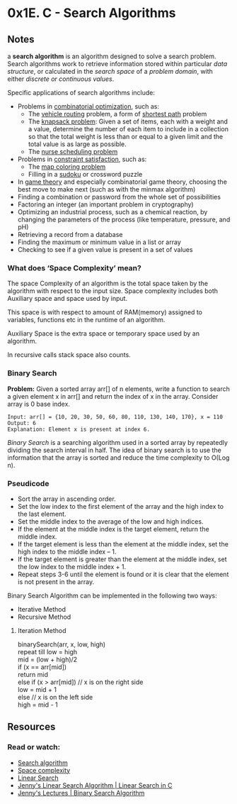 # 0x1E. C - Search Algorithms

## Notes
a **search algorithm** is an algorithm designed to solve a search problem. Search algorithms work to retrieve information stored within particular *data structure*, or calculated in the *search space* of a *problem domain*, with either *discrete or continuous values*.

Specific applications of search algorithms include:

+ Problems in [combinatorial optimization](https://en.wikipedia.org/wiki/Combinatorial_optimization), such as:
    + The [vehicle routing](https://en.wikipedia.org/wiki/Vehicle_routing_problem) problem, a form of [shortest path](https://en.wikipedia.org/wiki/Shortest_path_problem) problem
    + The [knapsack problem](https://en.wikipedia.org/wiki/Knapsack_problem): Given a set of items, each with a weight and a value, determine the number of each item to include in a collection so that the total weight is less than or equal to a given limit and the total value is as large as possible.
    + The [nurse scheduling problem](https://en.wikipedia.org/wiki/Nurse_scheduling_problem)
+ Problems in [constraint satisfaction](https://en.wikipedia.org/wiki/Constraint_satisfaction), such as:
    + The [map coloring problem](https://en.wikipedia.org/wiki/Map_coloring_problem)
    + Filling in a [sudoku]() or crossword puzzle
+ In [game theory](https://en.wikipedia.org/wiki/Game_theory) and especially combinatorial game theory, choosing the best move to make next (such as with the minmax algorithm)
+ Finding a combination or password from the whole set of possibilities
+ Factoring an integer (an important problem in cryptography)
+ Optimizing an industrial process, such as a chemical reaction, by changing the parameters of the process (like temperature, pressure, and pH)
+ Retrieving a record from a database
+ Finding the maximum or minimum value in a list or array
+ Checking to see if a given value is present in a set of values

### What does ‘Space Complexity’ mean?
The space Complexity of an algorithm is the total space taken by the algorithm with respect to the input size. Space complexity includes both Auxiliary space and space used by input. 

This space is with respect to amount of RAM(memory) assigned to variables, functions etc in the runtime of an algorithm. 

Auxiliary Space is the extra space or temporary space used by an algorithm.

In recursive calls stack space also counts. 
### Binary Search
**Problem:** Given a sorted array arr[] of n elements, write a function to search a given element x in arr[] and return the index of x in the array. Consider array is 0 base index.

    Input: arr[] = {10, 20, 30, 50, 60, 80, 110, 130, 140, 170}, x = 110
    Output: 6
    Explanation: Element x is present at index 6.

*Binary Search* is a searching algorithm used in a sorted array by repeatedly dividing the search interval in half. The idea of binary search is to use the information that the array is sorted and reduce the time complexity to O(Log n). 

### Pseudicode
+ Sort the array in ascending order.
+ Set the low index to the first element of the array and the high index to the last element.
+ Set the middle index to the average of the low and high indices.
+ If the element at the middle index is the target element, return the middle index.
+ If the target element is less than the element at the middle index, set the high index to the middle index – 1.
+ If the target element is greater than the element at the middle index, set the low index to the middle index + 1.
+ Repeat steps 3-6 until the element is found or it is clear that the element is not present in the array.

Binary Search Algorithm can be implemented in the following two ways:  
+ Iterative Method
+ Recursive Method

1. Iteration Method

    binarySearch(arr, x, low, high)  
        repeat till low = high  
                mid = (low + high)/2  
                    if (x == arr[mid])  
                    return mid  
                    else if (x > arr[mid]) // x is on the right side  
                        low = mid + 1  
                    else                  // x is on the left side  
                        high = mid - 1  
## Resources
### Read or watch:

+ [Search algorithm](https://en.wikipedia.org/wiki/Search_algorithm)
+ [Space complexity](https://www.geeksforgeeks.org/g-fact-86/)
+ [Linear Search](https://en.wikipedia.org/wiki/Linear_search)
+ [Jenny's Linear Search Algorithm | Linear Search in C ](https://www.youtube.com/watch?v=C46QfTjVCNU)
+ [Jenny's Lectures | Binary Search Algorithm](https://www.youtube.com/watch?v=V_T5NuccwRA)